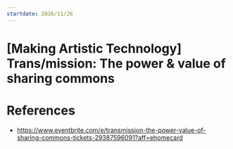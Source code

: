 ```yaml
---
startdate: 2016/11/26
---
```

# [Making Artistic Technology] Trans/mission: The power & value of sharing commons

# References
* https://www.eventbrite.com/e/transmission-the-power-value-of-sharing-commons-tickets-29387596091?aff=ehomecard
